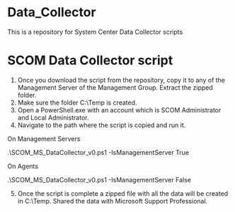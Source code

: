 # Data_Collector
This is a repository for System Center Data Collector scripts

# SCOM Data Collector script

1. Once you download the script from the repository, copy it to any of the Management Server of the Management Group. Extract the zipped folder.
2. Make sure the folder C:\Temp is created.
3. Open a PowerShell.exe with an account which is SCOM Administrator and Local Administrator.
4. Navigate to the path where the script is copied and run it.

On Management Servers

.\SCOM_MS_DataCollector_v0.ps1 -IsManagementServer True

On Agents

.\SCOM_MS_DataCollector_v0.ps1 -IsManagementServer False

5. Once the script is complete a zipped file with all the data will be created in C:\Temp. Shared the data with Microsoft Support Professional.

